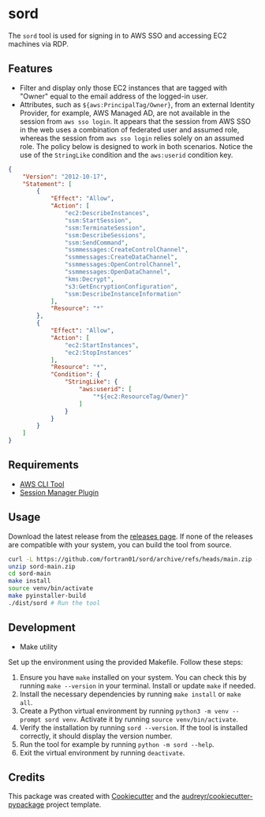 # sord

The `sord` tool is used for signing in to AWS SSO and accessing EC2 machines via RDP.

## Features

- Filter and display only those EC2 instances that are tagged with "Owner" equal to the email address of the logged-in user.
- Attributes, such as `${aws:PrincipalTag/Owner}`, from an external Identity Provider, for example, AWS Managed AD, are not available in the session from `aws sso login`. It appears that the session from AWS SSO in the web uses a combination of federated user and assumed role, whereas the session from `aws sso login` relies solely on an assumed role. The policy below is designed to work in both scenarios. Notice the use of the `StringLike` condition and the `aws:userid` condition key.

```json
{
    "Version": "2012-10-17",
    "Statement": [
        {
            "Effect": "Allow",
            "Action": [
                "ec2:DescribeInstances",
                "ssm:StartSession",
                "ssm:TerminateSession",
                "ssm:DescribeSessions",
                "ssm:SendCommand",
                "ssmmessages:CreateControlChannel",
                "ssmmessages:CreateDataChannel",
                "ssmmessages:OpenControlChannel",
                "ssmmessages:OpenDataChannel",
                "kms:Decrypt",
                "s3:GetEncryptionConfiguration",
                "ssm:DescribeInstanceInformation"
            ],
            "Resource": "*"
        },
        {
            "Effect": "Allow",
            "Action": [
                "ec2:StartInstances",
                "ec2:StopInstances"
            ],
            "Resource": "*",
            "Condition": {
                "StringLike": {
                    "aws:userid": [
                        "*${ec2:ResourceTag/Owner}"
                    ]
                }
            }
        }
    ]
}
```

## Requirements

- [AWS CLI Tool](https://docs.aws.amazon.com/cli/latest/userguide/getting-started-install.html)
- [Session Manager Plugin](https://docs.aws.amazon.com/systems-manager/latest/userguide/session-manager-working-with-install-plugin.html)

## Usage

Download the latest release from the [releases page](https://github.com/fortran01/sord/releases). If none of the releases are compatible with your system, you can build the tool from source.

```bash
curl -L https://github.com/fortran01/sord/archive/refs/heads/main.zip -o sord-main.zip
unzip sord-main.zip
cd sord-main
make install
source venv/bin/activate
make pyinstaller-build
./dist/sord # Run the tool
```

## Development

- Make utility

Set up the environment using the provided Makefile. Follow these steps:

1. Ensure you have `make` installed on your system. You can check this by running `make --version` in your terminal. Install or update `make` if needed.
2. Install the necessary dependencies by running `make install` or `make all`.
3. Create a Python virtual environment by running `python3 -m venv --prompt sord venv`. Activate it by running `source venv/bin/activate`.
4. Verify the installation by running `sord --version`. If the tool is installed correctly, it should display the version number.
5. Run the tool for example by running `python -m sord --help`.
6. Exit the virtual environment by running `deactivate`.

## Credits

This package was created with [Cookiecutter](https://github.com/audreyr/cookiecutter) and the [audreyr/cookiecutter-pypackage](https://github.com/audreyr/cookiecutter-pypackage) project template.
